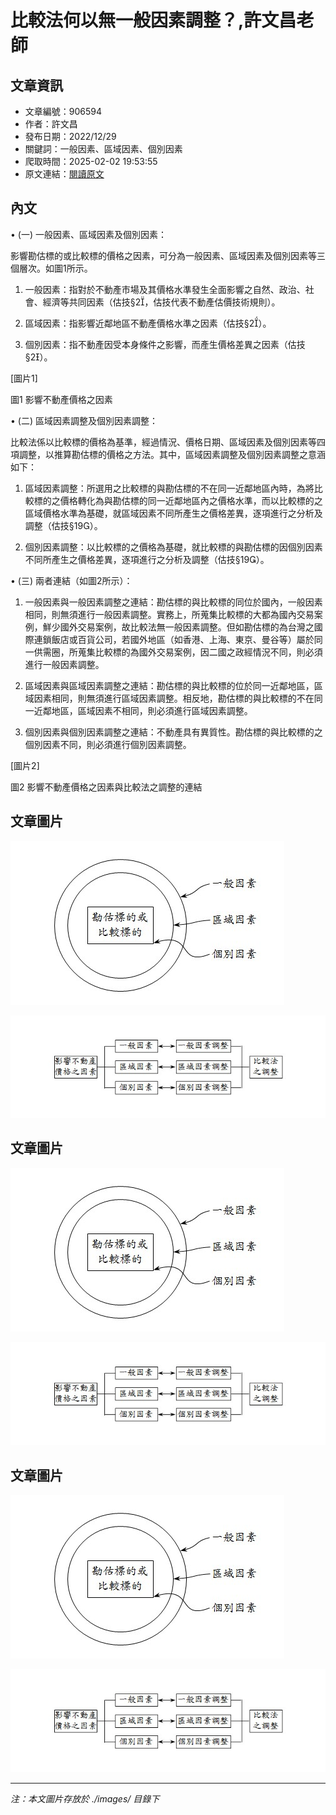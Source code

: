 # 比較法何以無一般因素調整？,許文昌老師

## 文章資訊
- 文章編號：906594
- 作者：許文昌
- 發布日期：2022/12/29
- 關鍵詞：一般因素、區域因素、個別因素
- 爬取時間：2025-02-02 19:53:55
- 原文連結：[閱讀原文](https://real-estate.get.com.tw/Columns/detail.aspx?no=906594)

## 內文
• (一) 一般因素、區域因素及個別因素：

影響勘估標的或比較標的價格之因素，可分為一般因素、區域因素及個別因素等三個層次。如圖1所示。

1. 一般因素：指對於不動產市場及其價格水準發生全面影響之自然、政治、社會、經濟等共同因素（估技§2，估技代表不動產估價技術規則）。

2. 區域因素：指影響近鄰地區不動產價格水準之因素（估技§2）。

3. 個別因素：指不動產因受本身條件之影響，而產生價格差異之因素（估技§2）。

[圖片1]

圖1 影響不動產價格之因素

• (二) 區域因素調整及個別因素調整：

比較法係以比較標的價格為基準，經過情況、價格日期、區域因素及個別因素等四項調整，以推算勘估標的價格之方法。其中，區域因素調整及個別因素調整之意涵如下：

1. 區域因素調整：所選用之比較標的與勘估標的不在同一近鄰地區內時，為將比較標的之價格轉化為與勘估標的同一近鄰地區內之價格水準，而以比較標的之區域價格水準為基礎，就區域因素不同所產生之價格差異，逐項進行之分析及調整（估技§19）。

2. 個別因素調整：以比較標的之價格為基礎，就比較標的與勘估標的因個別因素不同所產生之價格差異，逐項進行之分析及調整（估技§19）。

• (三) 兩者連結（如圖2所示）：

1. 一般因素與一般因素調整之連結：勘估標的與比較標的同位於國內，一般因素相同，則無須進行一般因素調整。實務上，所蒐集比較標的大都為國內交易案例，鮮少國外交易案例，故比較法無一般因素調整。但如勘估標的為台灣之國際連鎖飯店或百貨公司，若國外地區（如香港、上海、東京、曼谷等）屬於同一供需圈，所蒐集比較標的為國外交易案例，因二國之政經情況不同，則必須進行一般因素調整。

2. 區域因素與區域因素調整之連結：勘估標的與比較標的位於同一近鄰地區，區域因素相同，則無須進行區域因素調整。相反地，勘估標的與比較標的不在同一近鄰地區，區域因素不相同，則必須進行區域因素調整。

3. 個別因素與個別因素調整之連結：不動產具有異質性。勘估標的與比較標的之個別因素不同，則必須進行個別因素調整。

[圖片2]

圖2 影響不動產價格之因素與比較法之調整的連結

## 文章圖片

![圖片1](./images/906594_25abe49d.jpg)

![圖片2](./images/906594_36680676.jpg)

## 文章圖片

![圖片1](./images/906594_25abe49d.jpg)

![圖片2](./images/906594_36680676.jpg)

## 文章圖片

![圖片1](./images/906594_25abe49d.jpg)

![圖片2](./images/906594_36680676.jpg)


---
*注：本文圖片存放於 ./images/ 目錄下*
